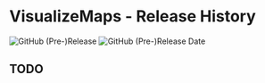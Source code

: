 # VisualizeMaps - Release History

![GitHub (Pre-)Release](https://img.shields.io/github/v/release/Aeronetica/VisualizeMaps?include_prereleases)
![GitHub (Pre-)Release Date](https://img.shields.io/github/release-date-pre/KonnexionsGmbh/VisualizeMaps)

## TODO
